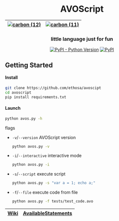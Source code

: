 <div align="center">

# AVOScript

|[![carbon (12)](https://user-images.githubusercontent.com/49402667/184539431-4cfd87eb-2631-4553-ad11-598b1dacf601.svg)](https://github.com/Ethosa/avoscript/wiki/Available-Statements)|[![carbon (11)](https://user-images.githubusercontent.com/49402667/184539434-6d32c0ff-f72f-4918-a57f-a4529e8843ab.svg)](https://github.com/Ethosa/avoscript/wiki/Available-Statements)|
|---|---|

### little language just for fun
[![PyPI - Python Version](https://img.shields.io/pypi/pyversions/avoscript?style=flat-square)](https://pypi.project/avoscript)
[![PyPI](https://img.shields.io/pypi/v/avoscript?style=flat-square)](https://pypi.org/project/avoscript)

</div>

## Getting Started
#### Install
```bash
git clone https://github.com/ethosa/avoscipt
cd avoscript
pip install requirements.txt
```
#### Launch
```bash
python avos.py -h
```
flags
- `-v`/`--version` AVOScript version
  ```bash
  python avos.py -v
  ```
- `-i`/`--interactive` interactive mode
  ```bash
  python avos.py -i
  ```
- `-s`/`--script` execute script
  ```bash
  python avos.py -s "var a = 1; echo a;"
  ```
- `-f`/`--file` execute code from file
  ```bash
  python avos.py -f tests/test_code.avo
  ```

<div align="center">

| [Wiki][] | [AvailableStatements][] |
|----------|-------------------------|

</div>

[Wiki]:https://github.com/Ethosa/avoscript/wiki
[AvailableStatements]:https://github.com/Ethosa/avoscript/wiki/Available-Statements
